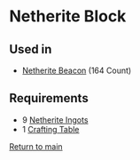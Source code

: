 # Netherite Block

## Used in

- [Netherite Beacon](./builds/netherite_beacon.md) (164 Count)

## Requirements

- 9 [Netherite Ingots](./resources/netherite_ingot.md)
- 1 [Crafting Table](./blocks/crafting_table.md)

[Return to main](./main.md)
